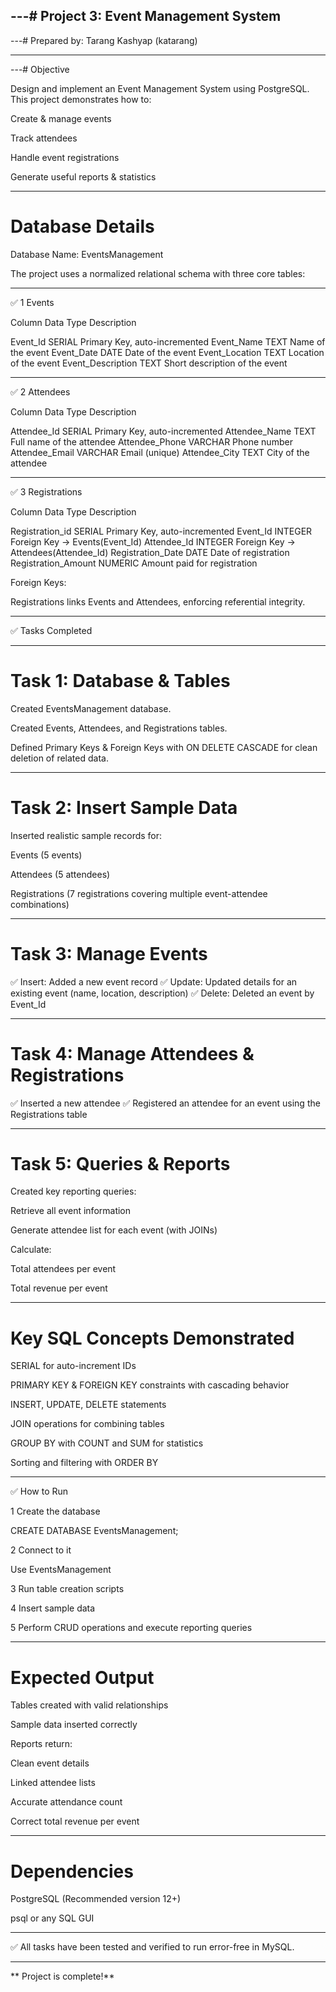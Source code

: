---# Project 3: Event Management System
---
---# Prepared by: Tarang Kashyap (katarang)

---

---# Objective

Design and implement an Event Management System using PostgreSQL.
This project demonstrates how to:

Create & manage events

Track attendees

Handle event registrations

Generate useful reports & statistics



---

# Database Details

Database Name: EventsManagement

The project uses a normalized relational schema with three core tables:


---

✅ 1️ Events

Column	Data Type	Description

Event_Id	SERIAL	Primary Key, auto-incremented
Event_Name	TEXT	Name of the event
Event_Date	DATE	Date of the event
Event_Location	TEXT	Location of the event
Event_Description	TEXT	Short description of the event



---

✅ 2️ Attendees

Column	Data Type	Description

Attendee_Id	SERIAL	Primary Key, auto-incremented
Attendee_Name	TEXT	Full name of the attendee
Attendee_Phone	VARCHAR	Phone number
Attendee_Email	VARCHAR	Email (unique)
Attendee_City	TEXT	City of the attendee



---

✅ 3️ Registrations

Column	Data Type	Description

Registration_id	SERIAL	Primary Key, auto-incremented
Event_Id	INTEGER	Foreign Key → Events(Event_Id)
Attendee_Id	INTEGER	Foreign Key → Attendees(Attendee_Id)
Registration_Date	DATE	Date of registration
Registration_Amount	NUMERIC	Amount paid for registration


Foreign Keys:

Registrations links Events and Attendees, enforcing referential integrity.



---

✅ Tasks Completed


---

# Task 1: Database & Tables

Created EventsManagement database.

Created Events, Attendees, and Registrations tables.

Defined Primary Keys & Foreign Keys with ON DELETE CASCADE for clean deletion of related data.



---

# Task 2: Insert Sample Data

Inserted realistic sample records for:

Events (5 events)

Attendees (5 attendees)

Registrations (7 registrations covering multiple event-attendee combinations)



---

# Task 3: Manage Events

✅ Insert: Added a new event record
✅ Update: Updated details for an existing event (name, location, description)
✅ Delete: Deleted an event by Event_Id


---

# Task 4: Manage Attendees & Registrations

✅ Inserted a new attendee
✅ Registered an attendee for an event using the Registrations table


---

# Task 5: Queries & Reports

Created key reporting queries:

Retrieve all event information

Generate attendee list for each event (with JOINs)

Calculate:

Total attendees per event

Total revenue per event




---

# Key SQL Concepts Demonstrated

SERIAL for auto-increment IDs

PRIMARY KEY & FOREIGN KEY constraints with cascading behavior

INSERT, UPDATE, DELETE statements

JOIN operations for combining tables

GROUP BY with COUNT and SUM for statistics

Sorting and filtering with ORDER BY



---

✅ How to Run

1️ Create the database

CREATE DATABASE EventsManagement;

2️ Connect to it

Use EventsManagement

3️ Run table creation scripts

4️ Insert sample data

5️ Perform CRUD operations and execute reporting queries


---
# Expected Output

Tables created with valid relationships

Sample data inserted correctly

Reports return:

Clean event details

Linked attendee lists

Accurate attendance count

Correct total revenue per event




---

# Dependencies

PostgreSQL (Recommended version 12+)

psql or any SQL GUI



---

✅ All tasks have been tested and verified to run error-free in MySQL.

---
** Project is complete!**
